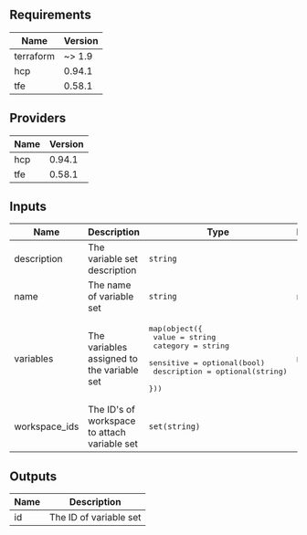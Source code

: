 <!--- BEGIN_TF_DOCS --->
## Requirements

| Name | Version |
|------|---------|
| terraform | ~> 1.9 |
| hcp | 0.94.1 |
| tfe | 0.58.1 |

## Providers

| Name | Version |
|------|---------|
| hcp | 0.94.1 |
| tfe | 0.58.1 |

## Inputs

| Name | Description | Type | Default | Required |
|------|-------------|------|---------|:--------:|
| description | The variable set description | `string` | `""` | no |
| name | The name of variable set | `string` | n/a | yes |
| variables | The variables assigned to the variable set | <pre>map(object({<br>    value       = string<br>    category    = string<br>    sensitive   = optional(bool)<br>    description = optional(string)<br>  }))</pre> | n/a | yes |
| workspace\_ids | The ID's of workspace to attach variable set | `set(string)` | `[]` | no |

## Outputs

| Name | Description |
|------|-------------|
| id | The ID of variable set |

<!--- END_TF_DOCS --->

